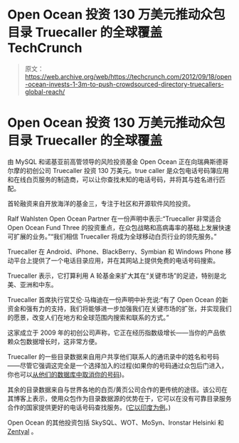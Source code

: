 # Open Ocean 投资 130 万美元推动众包目录 Truecaller 的全球覆盖 TechCrunch

> 原文：<https://web.archive.org/web/https://techcrunch.com/2012/09/18/open-ocean-invests-1-3m-to-push-crowdsourced-directory-truecallers-global-reach/>

# Open Ocean 投资 130 万美元推动众包目录 Truecaller 的全球覆盖

由 MySQL 和诺基亚前高管领导的风险投资基金 Open Ocean 正在向瑞典斯德哥尔摩的初创公司 Truecaller 投资 130 万美元。true caller 是众包电话号码簿应用和在线白页服务的制造商，可以让你查找未知的电话号码，并将其与姓名进行匹配。

首轮融资来自开放海洋的基金三，专注于社区和开源软件风险投资。

Ralf Wahlsten Open Ocean Partner 在一份声明中表示:“Truecaller 非常适合 Open Ocean Fund Three 的投资重点，在众包战略和高病毒率的基础上发展快速可扩展的业务。”“我们相信 Truecaller 将成为全球移动白页行业的领先服务。”

Truecaller 在 Android、iPhone、BlackBerry、Symbian 和 Windows Phone 移动平台上提供了一个电话目录应用，并在其网站上提供免费的电话号码搜索。

Truecaller 表示，它打算利用 A 轮基金来扩大其在“关键市场”的足迹，特别是北美、亚洲和中东。

Truecaller 首席执行官艾伦·马梅迪在一份声明中补充说:“有了 Open Ocean 的新资金和强有力的支持，我们将能够进一步加强我们在关键市场的扩张，并实现我们的愿景，改变人们在地方和全球范围内搜索和联系的方式。”

这家成立于 2009 年的初创公司声称，它正在经历指数级增长——当你的产品依赖众包数据增长时，这非常方便。

Truecaller 的一些目录数据来自用户共享他们联系人的通讯录中的姓名和号码——尽管它强调这完全是一个选择加入的过程(如果你的号码通过众包后门进入，你也可以[从他们的数据库中取消你的号码](https://web.archive.org/web/20221205160535/http://www.truecaller.com/unlist))。

其余的目录数据来自与世界各地的白页/黄页公司合作的更传统的途径。该公司在其博客上表示，使用众包作为目录数据源的优势在于，它可以在没有可靠目录服务合作的国家提供更好的电话号码查找服务。([它以印度为例](https://web.archive.org/web/20221205160535/http://www.truecaller.com/faq)。)

Open Ocean 的其他投资包括 SkySQL、WOT、MoSyn、Ironstar Helsinki 和 [Zentyal](https://web.archive.org/web/20221205160535/https://beta.techcrunch.com/2011/12/01/open-ocean-invests-1-million-in-developer-of-the-zentyal-linux-small-business-server/) 。